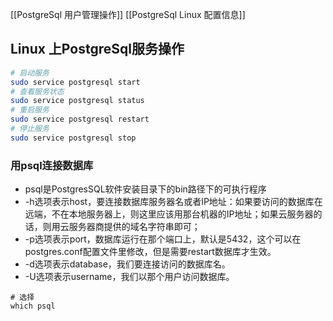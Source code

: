 
[[PostgreSql 用户管理操作]]
[[PostgreSql Linux 配置信息]]

## Linux 上PostgreSql服务操作

```sh
# 启动服务
sudo service postgresql start
# 查看服务状态
sudo service postgresql status
# 重启服务
sudo service postgresql restart
# 停止服务
sudo service postgresql stop
```


### 用psql连接数据库
+ psql是PostgresSQL软件安装目录下的bin路径下的可执行程序
+ -h选项表示host，要连接数据库服务器名或者IP地址：如果要访问的数据库在远端，不在本地服务器上，则这里应该用那台机器的IP地址；如果云服务器的话，则用云服务器商提供的域名字符串即可；
+ -p选项表示port，数据库运行在那个端口上，默认是5432，这个可以在postgres.conf配置文件里修改，但是需要restart数据库才生效。
+ -d选项表示database，我们要连接访问的数据库名。
+ -U选项表示username，我们以那个用户访问数据库。

```shell
# 选择
which psql

```

